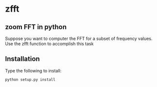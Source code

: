 zfft
=======

zoom FFT in python
------------------

Suppose you want to computer the FFT for a subset of frequency values. Use the zfft function to accomplish this task


Installation
------------

Type the following to install:

```
python setup.py install
```